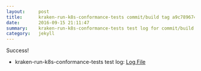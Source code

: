 ```yaml
---
layout:     post
title:      kraken-run-k8s-conformance-tests commit/build tag a9c7896748e80c20863ef31d1e3b4f419407a41b
date:       2016-09-15 21:11:47
summary:    kraken-run-k8s-conformance-tests test log for commit/build tag a9c7896748e80c20863ef31d1e3b4f419407a41b.
category:   jekyll
---
```


Success!

- kraken-run-k8s-conformance-tests test log: [Log File](http://s3-us-west-2.amazonaws.com/kraken-e2e-logs/testlet.kubeme.io/conformance/38/build-log.txt)
